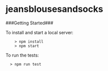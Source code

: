 # jeansblousesandsocks

###Getting Started###

To install and start a local server:

```
	> npm install
	> npm start
```

To run the tests:
```
  > npm run test
```
